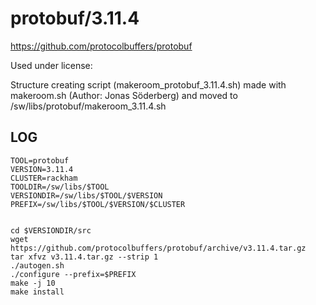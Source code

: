 protobuf/3.11.4
========================

<https://github.com/protocolbuffers/protobuf>

Used under license:


Structure creating script (makeroom_protobuf_3.11.4.sh) made with makeroom.sh (Author: Jonas Söderberg) and moved to /sw/libs/protobuf/makeroom_3.11.4.sh

LOG
---

    TOOL=protobuf
    VERSION=3.11.4
    CLUSTER=rackham
    TOOLDIR=/sw/libs/$TOOL
    VERSIONDIR=/sw/libs/$TOOL/$VERSION
    PREFIX=/sw/libs/$TOOL/$VERSION/$CLUSTER


    cd $VERSIONDIR/src
    wget https://github.com/protocolbuffers/protobuf/archive/v3.11.4.tar.gz
    tar xfvz v3.11.4.tar.gz --strip 1
    ./autogen.sh
    ./configure --prefix=$PREFIX
    make -j 10
    make install


    
